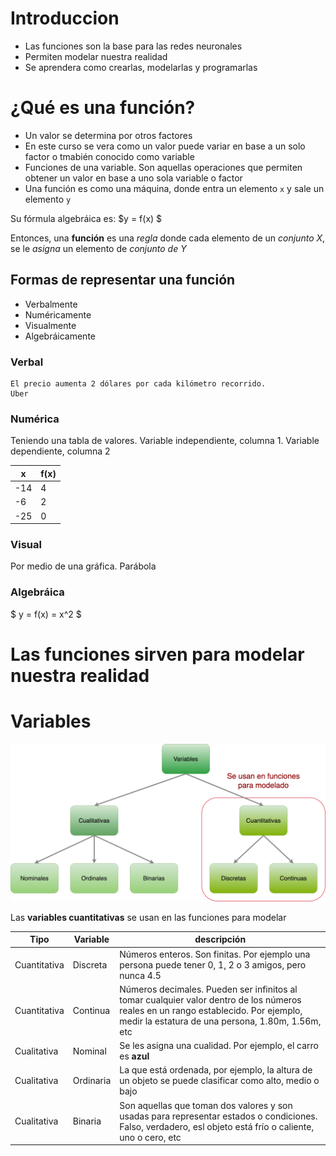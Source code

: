 # Introduccion
* Las funciones son la base para las redes neuronales
* Permiten modelar nuestra realidad
* Se aprendera como crearlas, modelarlas y programarlas

# ¿Qué es una función?
* Un valor se determina por otros factores
* En este curso se vera como un valor puede variar en base a un solo factor o tmabién conocido como variable
* Funciones de una variable. Son aquellas operaciones que permiten obtener un valor en base a uno sola variable o factor
* Una función es como una máquina, donde entra un elemento ```x``` y sale un elemento ```y```

Su fórmula algebráica es: $y = f(x) $

Entonces, una **función** es una *regla* donde cada elemento de un *conjunto X*, se le *asigna* un elemento de *conjunto de Y*

## Formas de representar una función

* Verbalmente
* Numéricamente
* Visualmente
* Algebráicamente

### Verbal
```
El precio aumenta 2 dólares por cada kilómetro recorrido.
Uber
```
### Numérica
Teniendo una tabla de valores. Variable independiente, columna 1. Variable dependiente, columna 2

| x | f(x) |
|---|------|
|-14|  4   |
|-6 |  2   |
|-25|  0   |

### Visual

Por medio de una gráfica. Parábola

### Algebráica
$ y = f(x) = x^2 $

# Las funciones sirven para modelar nuestra realidad

# Variables
![Variables](/img/variables.png)

Las **variables cuantitativas** se usan en las funciones para modelar 

|Tipo | Variable | descripción |
|-----|----------|-------------|
|Cuantitativa| Discreta | Números enteros. Son finitas. Por ejemplo una persona puede tener 0, 1, 2 o 3 amigos, pero nunca 4.5|
|Cuantitativa| Continua | Números decimales. Pueden ser infinitos al tomar cualquier valor dentro de los números reales en un rango establecido. Por ejemplo, medir la estatura de una persona, 1.80m, 1.56m, etc|
|Cualitativa | Nominal | Se les asigna una cualidad. Por ejemplo, el carro es **azul** |
|Cualitativa | Ordinaria | La que está ordenada, por ejemplo, la altura de un objeto se puede clasificar como alto, medio o bajo|
|Cualitativa | Binaria | Son aquellas que toman dos valores y son usadas para representar estados o condiciones. Falso, verdadero, esl objeto está frío o caliente, uno o cero, etc|